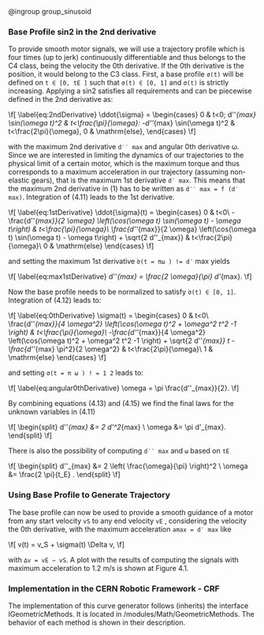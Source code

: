 @ingroup group_sinusoid

### Base Profile sin2 in the 2nd derivative

To provide smooth motor signals, we will use a trajectory profile which is four times (up to jerk) continuously differentiable and thus belongs to the C4 class, being the velocity the 0th derivative. If the 0th derivative is the position, it
would belong to the C3 class. First, a base profile ```σ(t)``` will be defined on ```t ∈ [0, tE ]``` such that ```σ(t) ∈ [0, 1]``` and ```σ(t)``` is strictly increasing. Applying a sin2 satisfies all requirements and can be piecewise defined in the 2nd derivative as:

\f[
    \label{eq:2ndDerivative}
	\ddot{\sigma} = \begin{cases}
        0                         & t<0\;
    	d''_{max} \sin(\omega t)^2  & t<\frac{\pi}{\omega}\:
		-d''_{max} \sin(\omega t)^2 & t<\frac{2\pi}{\omega}\,
		0                         & \mathrm{else},
	\end{cases}
\f]

with the maximum 2nd derivative ```d′′ max``` and angular 0th derivative ω. Since we are interested in limiting the dynamics of our trajectories to the physical limit of a certain motor, which is the maximum torque and thus corresponds to a maximum acceleration in our trajectory (assuming non-elastic gears), that is the maximum 1st derivative ```d′ max```. This means that the maximum 2nd derivative in (1) has to be written as ```d′′ max = f (d′ max)```. Integration of (4.11) leads to the 1st derivative.

\f[
	\label{eq:1stDerivative}
	\ddot{\sigma}(t) = \begin{cases}
		0                         & t<0\\
		-\frac{d''_{max}}{2 \omega} \left(\cos(\omega t) \sin(\omega t) - \omega t\right)  & t<\frac{\pi}{\omega}\\
		\frac{d''_{max}}{2 \omega} \left(\cos(\omega t) \sin(\omega t) - \omega t\right) + \sqrt{2 d''_{max}} & t<\frac{2\pi}{\omega}\\
		0                         & \mathrm{else}
	\end{cases}
\f]

and setting the maximum 1st derivative  ̇```σ(t = πω ) != d′``` max yields

\f[
    \label{eq:max1stDerivative}
	d''_{max} = \frac{2  \omega}{\pi}  d'_{max}.
\f]

Now the base profile needs to be normalized to satisfy  ̇```σ(t) ∈ [0, 1]```.  Integration of (4.12) leads to:

\f[
    \label{eq:0thDerivative}
	\sigma(t) = \begin{cases}
        0                         & t<0\\
		\frac{d''_{max}}{4 \omega^2} \left(\cos(\omega t)^2 + \omega^2 t^2 -1 \right)  & t<\frac{\pi}{\omega}\\
		-\frac{d''_{max}}{4 \omega^2} \left(\cos(\omega t)^2 + \omega^2 t^2 -1 \right)  + \sqrt{2 d''_{max}} t - \frac{d''_{max} \pi^2}{2 \omega^2} & t<\frac{2\pi}{\omega}\\
		1                         & \mathrm{else}
	\end{cases}
\f]


and setting ```σ(t = π ω ) ! = 1 2``` leads to:

\f[
    \label{eq:angular0thDerivative}
	\omega = \pi \frac{d''_{max}}{2}.
\f]

By combining equations (4.13) and (4.15) we find the final laws for the unknown variables in (4.11)

\f[
    \begin{split}
        d''_{max} &= 2 d'^2_{max} \\
        \omega &= \pi d'_{max}.
    \end{split}
\f]

There is also the possibility of computing ```d′′ max``` and ```ω``` based on ```tE```

\f[
    \begin{split}
        d''_{max} &= 2 \left( \frac{\omega}{\pi} \right)^2 \\
        \omega &= \frac{2 \pi}{t_E} .
    \end{split}
\f]

### Using Base Profile to Generate Trajectory

The base profile can now be used to provide a smooth guidance of a motor from any start velocity ```vS``` to any end velocity ```vE``` , considering the velocity the 0th derivative, with the maximum acceleration ```amax = d′ max``` like

\f[
	v(t) = v_S + \sigma(t) \Delta v,
\f]

with ```∆v = vE − vS```.
A plot with the results of computing the signals with maximum acceleration to 1.2 m/s is shown at Figure 4.1.

### Implementation in the CERN Robotic Framework - CRF
The implementation of this curve generator follows (inherits) the interface IGeometricMethods. It is located in /modules/Math/GeometricMethods. The behavior of each method is shown in their description.